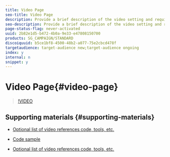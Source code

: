 ```yaml
---
title: Video Page
seo-title: Video Page
description: Provide a brief description of the video setting and required context. This should be brief and provides a highlevel outline of what is covered in the video. This can be used to drive the SEO description (in Page Properties) as well.
seo-description: Provide a brief description of the video setting and required context. This should be brief and provides a highlevel outline of what is covered in the video. This can be used to drive the SEO description (in Page Properties) as well.
page-status-flag: never-activated
uuid: 2b82e1d5-b472-4b0a-9e33-e47808150700
products: SG_CAMPAIGN/STANDARD
discoiquuid: b5ce1bf8-4500-48b2-a077-75e2cbcd478f
targetaudience: target-audience new;target-audience ongoing
index: y
internal: n
snippet: y
---
```


# Video Page{#video-page}

>[!VIDEO](https://video.tv.adobe.com/v/16831/?quality=9)

## Supporting materials {#supporting-materials}

* [Optional list of video references code, tools, etc.](http://www.adobe.com)
* [Code sample](https://github.com/Adobe-Consulting-Services/acs-aem-samples/blob/master/bundle/src/main/java/com/adobe/acs/samples/services/impl/SampleServiceImpl.java)

* [Optional list of video references code, tools, etc.](http://www.adobe.com)

